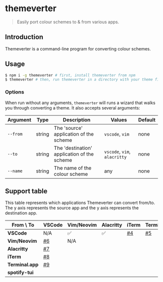 # themeverter

> Easily port colour schemes to & from various apps.

## Introduction

Themeverter is a command-line program for converting colour schemes.

## Usage
```bash
$ npm i -g themeverter # first, install themeverter from npm
$ themeverter # then, run themeverter in a directory with your theme file
```

### Options
When run without any arguments, `themeverter` will runs a wizard that walks you through converting a theme. It also accepts several arguments:

| Argument | Type |  Description | Values |  Default |
| --- | --- | --- | --- | --- |
| `--from` | string | The 'source' application of the scheme | `vscode`, `vim` | none
| `--to` | string | The 'destination' application of the scheme | `vscode`, `vim`, `alacritty` | none | 
| `--name` | string | The name of the colour scheme | any | none |

## Support table

This table represents which applications Themeverter can convert from/to. The y axis represents the source  app and the y axis represents the destination app.

| From \ To  | VSCode | Vim/Neovim | Alacritty | iTerm | Terminal.app |
| --- | --- | --- | --- | --- | --- |
|**VSCode** | N/A | ✅ | ✅ | [#4](https://github.com/macguirerintoul/themeverter/issues/4) | [#5](https://github.com/macguirerintoul/themeverter/issues/5) |
| **Vim/Neovim** | [#6](https://github.com/macguirerintoul/themeverter/issues/6) | N/A |
| **Alacritty** | [#7](https://github.com/macguirerintoul/themeverter/issues/7) | 
| **iTerm** | [#8](https://github.com/macguirerintoul/themeverter/issues/8) | 
| **Terminal.app** | [#9](https://github.com/macguirerintoul/themeverter/issues/9) | 
| **spotify-tui** | 
